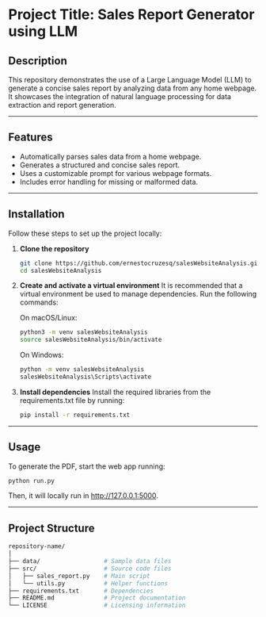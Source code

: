 # Project Title: Sales Report Generator using LLM

## Description
This repository demonstrates the use of a Large Language Model (LLM) to generate a concise sales report by analyzing data from any home webpage. It showcases the integration of natural language processing for data extraction and report generation.

---

## Features
- Automatically parses sales data from a home webpage.
- Generates a structured and concise sales report.
- Uses a customizable prompt for various webpage formats.
- Includes error handling for missing or malformed data.

---

## Installation
Follow these steps to set up the project locally:

1. **Clone the repository**  
   ```bash
   git clone https://github.com/ernestocruzesq/salesWebsiteAnalysis.git
   cd salesWebsiteAnalysis
   ```

2. **Create and activate a virtual environment**
It is recommended that a virtual environment be used to manage dependencies. Run the following commands:

   On macOS/Linux:
   ```bash
   python3 -m venv salesWebsiteAnalysis
   source salesWebsiteAnalysis/bin/activate
   ```

   On Windows:
   ```bash
   python -m venv salesWebsiteAnalysis
   salesWebsiteAnalysis\Scripts\activate
   ```

3. **Install dependencies**
Install the required libraries from the requirements.txt file by running:
   ```bash
   pip install -r requirements.txt
   ```
---

## Usage
To generate the PDF, start the web app running:
```bash
python run.py
```

Then, it will locally run in http://127.0.0.1:5000.

---
## Project Structure

```bash
repository-name/
│  
├── data/                  # Sample data files  
├── src/                   # Source code files  
│   ├── sales_report.py    # Main script  
│   └── utils.py           # Helper functions  
├── requirements.txt       # Dependencies  
├── README.md              # Project documentation  
└── LICENSE                # Licensing information  
```
